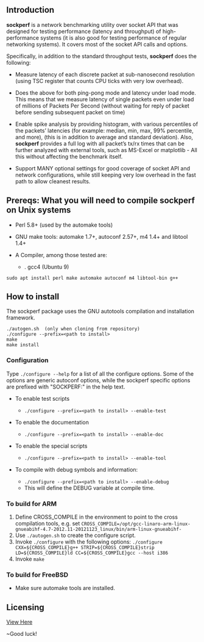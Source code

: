 ## Introduction

**sockperf** is a network benchmarking utility over socket API that was designed for testing performance (latency and throughput) of high-performance systems (it is also good for testing performance of regular networking systems). It covers most of the socket API calls and options.

Specifically, in addition to the standard throughput tests, **sockperf** does the following:

  * Measure latency of each discrete packet at sub-nanosecond resolution (using TSC register that counts CPU ticks with very low overhead).
  
  * Does the above for both ping-pong mode and latency under load mode. This means that we measure latency of single packets even under load of millions of Packets Per Second (without waiting for reply of packet before sending subsequent packet on time)
  
  * Enable spike analysis by providing histogram, with various percentiles of the packets’ latencies (for example: median, min, max, 99% percentile, and more), (this is in addition to average and standard deviation). Also, **sockperf** provides a full log with all packet’s tx/rx times that can be further analyzed with external tools, such as MS-Excel or matplotlib - All this without affecting the benchmark itself.
  
  * Support MANY optional settings for good coverage of socket API and network configurations, while still keeping very low overhead in the fast path to allow cleanest results.
  
## Prereqs: What you will need to compile sockperf on Unix systems

   * Perl 5.8+ (used by the automake tools)

   * GNU make tools: automake 1.7+, autoconf 2.57+, m4 1.4+ and libtool 1.4+

   * A Compiler, among those tested are:
    
     * . gcc4 (Ubuntu 9)

   `sudo apt install perl make automake autoconf m4 libtool-bin g++`

## How to install

  The sockperf package uses the GNU autotools compilation and installation
  framework.
```  
./autogen.sh  (only when cloning from repository)
./configure --prefix=<path to install>
make
make install
 ```
### Configuration

   Type `./configure --help` for a list of all the configure
   options. Some of the options are generic autoconf options, while the sockperf
   specific options are prefixed with "SOCKPERF:" in the help text.
   
 * To enable test scripts
   * `./configure --prefix=<path to install> --enable-test`

 * To enable the documentation
   * `./configure --prefix=<path to install> --enable-doc`

 * To enable the special scripts
   * `./configure --prefix=<path to install> --enable-tool`

 * To compile with debug symbols and information:
   * `./configure --prefix=<path to install> --enable-debug`
   * This will define the DEBUG variable at compile time.

### To build for ARM

1) Define CROSS_COMPILE in the environment to point to the cross compilation tools, e.g.
set `CROSS_COMPILE=/opt/gcc-linaro-arm-linux-gnueabihf-4.7-2012.11-20121123_linux/bin/arm-linux-gnueabihf-`
2) Use `./autogen.sh` to create the configure script.
3) Invoke `./configure` with the following options:
`./configure CXX=${CROSS_COMPILE}g++ STRIP=${CROSS_COMPILE}strip
LD=${CROSS_COMPILE}ld CC=${CROSS_COMPILE}gcc --host i386`
4) Invoke `make`

### To build for FreeBSD

* Make sure automake tools are installed.

## Licensing

   [View Here](https://github.com/Mellanox/sockperf/blob/sockperf_v2/copying)

~Good luck!

